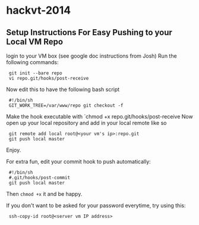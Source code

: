 hackvt-2014
===========

Setup Instructions For Easy Pushing to your Local VM Repo
-----------------------------------------------------------------------

login to your VM box (see google doc instructions from Josh) 
Run the following commands:

     git init --bare repo
     vi repo.git/hooks/post-receive
     

Now edit this to have the following bash script


     #!/bin/sh
     GIT_WORK_TREE=/var/www/repo git checkout -f
     

Make the hook executable with `chmod +x repo.git/hooks/post-receive
Now open up your local repository and add in your local remote like so

     git remote add local root@<your vm's ip>:repo.git
     git push local master

Enjoy. 

For extra fun, edit your commit hook to push automatically:


     #!/bin/sh
     #.git/hooks/post-commit
     git push local master

Then `chmod +x` it and be happy.

If you don't want to be asked for your password everytime, try using
this:
 
     ssh-copy-id root@<server vm IP address>


